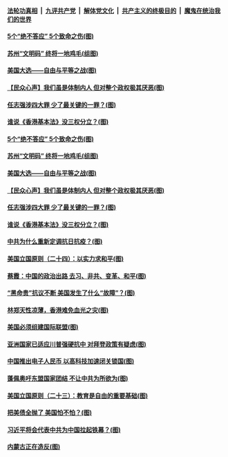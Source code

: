 

####  [法轮功真相](../../../../basic/blob/master/README.md?t=09131602) &nbsp;|&nbsp; [九评共产党](../../../../9ping.md/blob/master/README.md?t=09131602) &nbsp;|&nbsp; [解体党文化](../../../../jtdwh.md/blob/master/README.md?t=09131602)  &nbsp;|&nbsp; [共产主义的终极目的](../../../../gczydzjmd.md/blob/master/README.md?t=09131602) &nbsp;|&nbsp; [魔鬼在统治我们的世界](../../../../mgztzwmdsj.md/blob/master/README.md?t=09131602) 

#### [5个“绝不答应” 5个致命之伤(图)](../pages/p4/946000.md?t=09131602) 

#### [苏州“文明码” 终将一地鸡毛(组图)](../pages/p4/945974.md?t=09131602) 

#### [美国大选——自由与平等之战(图)](../pages/p4/945915.md?t=09131602) 

#### [【民众心声】我们虽是体制内人 但对整个政权极其厌恶(图)](../pages/p4/945260.md?t=09131602) 

#### [任志强涉四大罪 少了最关键的一罪？(图)](../pages/p4/945910.md?t=09131602) 

#### [谁说《香港基本法》没三权分立？(图)](../pages/p4/945914.md?t=09131602) 

#### [5个“绝不答应” 5个致命之伤(图)](../pages/p4/946000.md?t=09131602) 

#### [苏州“文明码” 终将一地鸡毛(组图)](../pages/p4/945974.md?t=09131602) 

#### [美国大选——自由与平等之战(图)](../pages/p4/945915.md?t=09131602) 

#### [【民众心声】我们虽是体制内人 但对整个政权极其厌恶(图)](../pages/p4/945260.md?t=09131602) 

#### [任志强涉四大罪 少了最关键的一罪？(图)](../pages/p4/945910.md?t=09131602) 

#### [谁说《香港基本法》没三权分立？(图)](../pages/p4/945914.md?t=09131602) 

#### [中共为什么重新定调抗日抗疫？(图)](../pages/p4/945865.md?t=09131602) 

#### [美国立国原则（二十四）：以实力求和平(图)](../pages/p4/944291.md?t=09131602) 

#### [蔡霞：中国的政治出路 去习、非共、变革、和平(图)](../pages/p4/945968.md?t=09131602) 


#### [“黑命贵”抗议不断 美国发生了什么“故障”？(图)](../pages/p4/945930.md?t=09131602) 

#### [林郑天性凉薄，香港难免血光之灾(图)](../pages/p4/945844.md?t=09131602) 

#### [美国必须组建国际联盟(图)](../pages/p4/945841.md?t=09131602) 

#### [亚洲国家已适应川普强硬抗中 对拜登政策有疑虑(图)](../pages/p4/945842.md?t=09131602) 

#### [中国推出电子人民币 以高科技加速闭关锁国(图)](../pages/p4/945834.md?t=09131602) 

#### [蓬佩奥吁东盟国家团结 不让中共为所欲为(图)](../pages/p4/945849.md?t=09131602) 

#### [美国立国原则（二十三）：教育是自由的重要基础(图)](../pages/p4/944290.md?t=09131602) 

#### [把美债全抛了 美国怕不怕？(图)](../pages/p4/945762.md?t=09131602) 

#### [习近平将会代表中共为中国拉起铁幕？(图)](../pages/p4/945771.md?t=09131602) 

#### [内蒙古正在造反(图)](../pages/p4/945770.md?t=09131602) 

